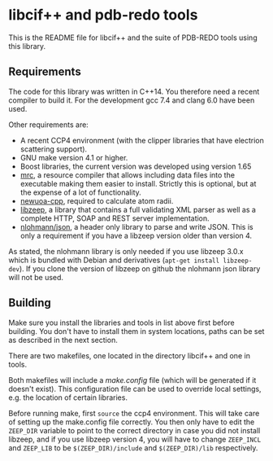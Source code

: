 libcif++ and pdb-redo tools
===========================

This is the README file for libcif++ and the suite of PDB-REDO tools
using this library.

Requirements
------------

The code for this library was written in C++14. You therefore need a
recent compiler to build it. For the development gcc 7.4 and clang 6.0
have been used.

Other requirements are:

- A recent CCP4 environment (with the clipper libraries that have
  electrion scattering support).
- GNU make version 4.1 or higher.
- Boost libraries, the current version was developed using version 1.65
- [mrc](https://github.com/mhekkel/mrc), a resource compiler that
  allows including data files into the executable making them easier to
  install. Strictly this is optional, but at the expense of a lot of
  functionality.
- [newuoa-cpp](https://github.com/elsid/newuoa-cpp), required to
  calculate atom radii.
- [libzeep](https://github.com/mhekkel/libzeep), a library that
  contains a full validating XML parser as well as a complete HTTP,
  SOAP and REST server implementation.
- [nlohmann/json](https://github.com/nlohmann/json), a header only
  library to parse and write JSON. This is only a requirement if you
  have a libzeep version older than version 4.

As stated, the nlohmann library is only needed if you use libzeep 3.0.x
which is bundled with Debian and derivatives (`apt-get install libzeep-dev`).
If you clone the version of libzeep on github the nlohmann json library will
not be used.

Building
--------

Make sure you install the libraries and tools in list above first
before building. You don't have to install them in system locations,
paths can be set as described in the next section.

There are two makefiles, one located in the directory libcif++ and one
in tools.

Both makefiles will include a *make.config* file (which will be
generated if it doesn't exist). This configuration file can be used to
override local settings, e.g. the location of certain libraries.

Before running make, first `source` the ccp4 environment. This will
take care of setting up the make.config file correctly. You then only
have to edit the `ZEEP_DIR` variable to point to the correct
directory in case you did not install libzeep, and if you use
libzeep version 4, you will have to change `ZEEP_INCL` and `ZEEP_LIB`
to be `$(ZEEP_DIR)/include` and `$(ZEEP_DIR)/lib` respectively.
